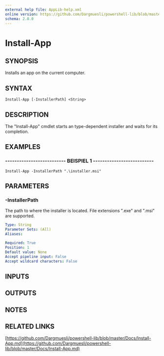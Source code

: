 ```yaml
---
external help file: AppLib-help.xml
online version: https://github.com/Dargmuesli/powershell-lib/blob/master/Docs/Install-App.md
schema: 2.0.0
---
```


# Install-App

## SYNOPSIS
Installs an app on the current computer.

## SYNTAX

```
Install-App [-InstallerPath] <String>
```

## DESCRIPTION
The "Install-App" cmdlet starts an type-dependent installer and waits for its completion.

## EXAMPLES

### -------------------------- BEISPIEL 1 --------------------------
```
Install-App -InstallerPath ".\installer.msi"
```

## PARAMETERS

### -InstallerPath
The path to where the installer is located.
File extensions ".exe" and ".msi" are supported.

```yaml
Type: String
Parameter Sets: (All)
Aliases: 

Required: True
Position: 1
Default value: None
Accept pipeline input: False
Accept wildcard characters: False
```

## INPUTS

## OUTPUTS

## NOTES

## RELATED LINKS

[https://github.com/Dargmuesli/powershell-lib/blob/master/Docs/Install-App.md](https://github.com/Dargmuesli/powershell-lib/blob/master/Docs/Install-App.md)

